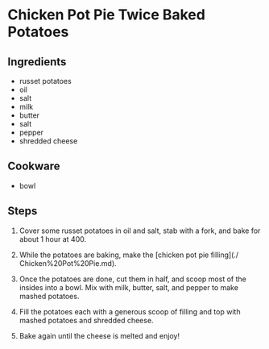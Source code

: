 # Chicken Pot Pie Twice Baked Potatoes

## Ingredients

- russet potatoes
- oil
- salt
- milk
- butter
- salt
- pepper
- shredded cheese

## Cookware

- bowl

## Steps

1. Cover some russet potatoes in oil and salt, stab with a fork, and bake for
about 1 hour at 400.

2. While the potatoes are baking, make the [chicken pot pie filling](./
Chicken%20Pot%20Pie.md).

3. Once the potatoes are done, cut them in half, and scoop most of the insides
into a bowl. Mix with milk, butter, salt, and pepper to make mashed potatoes.

4. Fill the potatoes each with a generous scoop of filling and top with mashed
potatoes and shredded cheese.

5. Bake again until the cheese is melted and enjoy!

